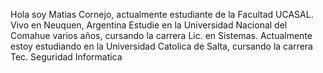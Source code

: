 Hola soy Matias Cornejo, actualmente estudiante de la Facultad UCASAL. Vivo en Neuquen, Argentina
Estudie en la Universidad Nacional del Comahue varios años, cursando la carrera Lic. en Sistemas.
Actualmente estoy estudiando en la Universidad Catolica de Salta, cursando la carrera Tec. Seguridad Informatica
